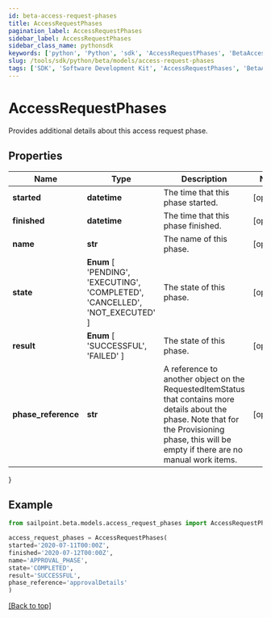 ```yaml
---
id: beta-access-request-phases
title: AccessRequestPhases
pagination_label: AccessRequestPhases
sidebar_label: AccessRequestPhases
sidebar_class_name: pythonsdk
keywords: ['python', 'Python', 'sdk', 'AccessRequestPhases', 'BetaAccessRequestPhases'] 
slug: /tools/sdk/python/beta/models/access-request-phases
tags: ['SDK', 'Software Development Kit', 'AccessRequestPhases', 'BetaAccessRequestPhases']
---
```


# AccessRequestPhases

Provides additional details about this access request phase.

## Properties

Name | Type | Description | Notes
------------ | ------------- | ------------- | -------------
**started** | **datetime** | The time that this phase started. | [optional] 
**finished** | **datetime** | The time that this phase finished. | [optional] 
**name** | **str** | The name of this phase. | [optional] 
**state** |  **Enum** [  'PENDING',    'EXECUTING',    'COMPLETED',    'CANCELLED',    'NOT_EXECUTED' ] | The state of this phase. | [optional] 
**result** |  **Enum** [  'SUCCESSFUL',    'FAILED' ] | The state of this phase. | [optional] 
**phase_reference** | **str** | A reference to another object on the RequestedItemStatus that contains more details about the phase. Note that for the Provisioning phase, this will be empty if there are no manual work items. | [optional] 
}

## Example

```python
from sailpoint.beta.models.access_request_phases import AccessRequestPhases

access_request_phases = AccessRequestPhases(
started='2020-07-11T00:00Z',
finished='2020-07-12T00:00Z',
name='APPROVAL_PHASE',
state='COMPLETED',
result='SUCCESSFUL',
phase_reference='approvalDetails'
)

```
[[Back to top]](#) 

